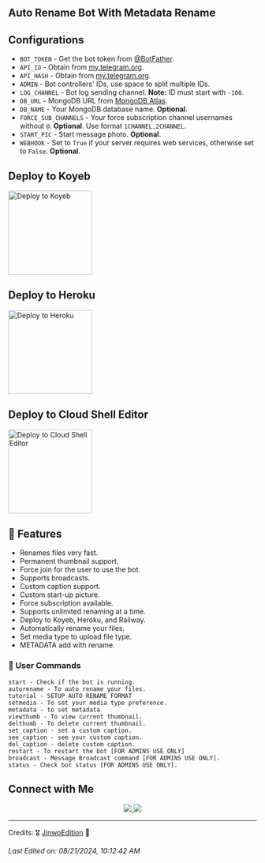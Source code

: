 ## Auto Rename Bot With Metadata Rename


##  Configurations

- `BOT_TOKEN` - Get the bot token from [@BotFather](https://t.me/BotFather).
- `API_ID` - Obtain from [my.telegram.org](https://my.telegram.org).
- `API_HASH` - Obtain from [my.telegram.org](https://my.telegram.org).
- `ADMIN` - Bot controllers' IDs, use space to split multiple IDs.
- `LOG_CHANNEL` - Bot log sending channel. **Note:** ID must start with `-100`.
- `DB_URL` - MongoDB URL from [MongoDB Atlas](https://cloud.mongodb.com).
- `DB_NAME` - Your MongoDB database name. **Optional**.
- `FORCE_SUB_CHANNELS` - Your force subscription channel usernames without `@`. **Optional**. Use format `1CHANNEL,2CHANNEL`.
- `START_PIC` - Start message photo. **Optional**.
- `WEBHOOK` - Set to `True` if your server requires web services, otherwise set to `False`. **Optional**.

## Deploy to Koyeb

<a target="_blank" href="https://app.koyeb.com/deploy?type=git&repository=github.com/AshutoshGoswami24/Auto-Rename-Bot&branch=main&name=ashu-rename-bot">
  <img src="https://www.koyeb.com/static/images/deploy/button.svg" alt="Deploy to Koyeb" style="width:170px;">
</a>

## Deploy to Heroku

<a href="https://heroku.com/deploy?template=https://github.com/AshutoshGoswami24/Auto-Rename-Bot">
  <img src="https://www.herokucdn.com/deploy/button.svg" alt="Deploy to Heroku" style="width:170px;">
</a>

## Deploy to Cloud Shell Editor

<a target="_blank" href="https://shell.cloud.google.com/cloudshell/open?cloudshell_git_repo=https://github.com/AshutoshGoswami24/Auto-Rename-Bot&tutorial=Ashu/g-cloud.md">
  <img src="https://raw.githubusercontent.com/AshutoshGoswami24/text-leech-bot/main/.github/img/x.svg" alt="Deploy to Cloud Shell Editor" style="width:170px;">
</a>

## 🥰 Features

- Renames files very fast.
- Permanent thumbnail support.
- Force join for the user to use the bot.
- Supports broadcasts.
- Custom caption support.
- Custom start-up picture.
- Force subscription available.
- Supports unlimited renaming at a time.
- Deploy to Koyeb, Heroku, and Railway.
- Automatically rename your files.
- Set media type to upload file type.
- METADATA add with rename.

### 🚦 User Commands

```
start - Check if the bot is running.
autorename - To auto rename your files.
tutorial - SETUP AUTO RENAME FORMAT 
setmedia - To set your media type preference.
metadata - to set metadata
viewthumb - To view current thumbnail.
delthumb - To delete current thumbnail.
set_caption - set a custom caption.
see_caption - see your custom caption.
del_caption - delete custom caption.
restart - To restart the bot [FOR ADMINS USE ONLY]
broadcast - Message Broadcast command [FOR ADMINS USE ONLY].
status - Check bot status [FOR ADMINS USE ONLY].
```

## Connect with Me

<p align="center">
<a href="https://t.me/AshutoshGoswami24">
  <img src="https://img.shields.io/badge/-Asʜᴜᴛᴏsʜ Gᴏsᴡᴀᴍɪ 𝟸𝟺 🇮🇳™-0077B5?style=flat&logo=Telegram&logoColor=white"/>
</a>
<a href="https://t.me/AshuSupport">
  <img src="https://img.shields.io/badge/-Ashu Support-0077B5?style=flat&logo=Telegram&logoColor=white"/>
</a>
</p>

---

Credits: 🎖️ [JinwoEdition](https://github.com/Jinwooedition) 🤖

_Last Edited on: 08/21/2024, 10:12:42 AM_

